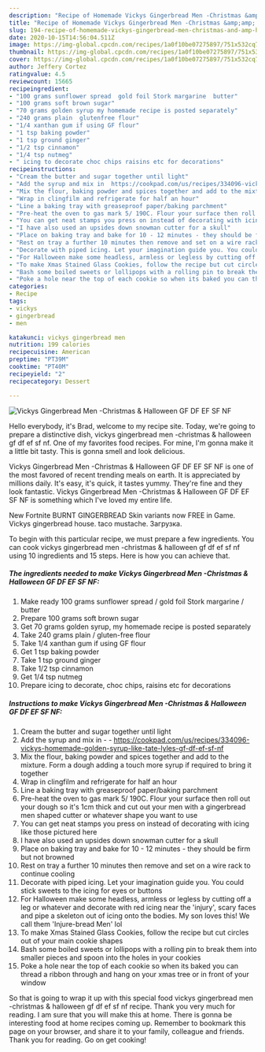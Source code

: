 ```yaml
---
description: "Recipe of Homemade Vickys Gingerbread Men -Christmas &amp;amp; Halloween GF DF EF SF NF"
title: "Recipe of Homemade Vickys Gingerbread Men -Christmas &amp;amp; Halloween GF DF EF SF NF"
slug: 194-recipe-of-homemade-vickys-gingerbread-men-christmas-and-amp-halloween-gf-df-ef-sf-nf
date: 2020-10-15T14:56:04.511Z
image: https://img-global.cpcdn.com/recipes/1a0f10be07275897/751x532cq70/vickys-gingerbread-men-christmas-halloween-gf-df-ef-sf-nf-recipe-main-photo.jpg
thumbnail: https://img-global.cpcdn.com/recipes/1a0f10be07275897/751x532cq70/vickys-gingerbread-men-christmas-halloween-gf-df-ef-sf-nf-recipe-main-photo.jpg
cover: https://img-global.cpcdn.com/recipes/1a0f10be07275897/751x532cq70/vickys-gingerbread-men-christmas-halloween-gf-df-ef-sf-nf-recipe-main-photo.jpg
author: Jeffery Cortez
ratingvalue: 4.5
reviewcount: 15665
recipeingredient:
- "100 grams sunflower spread  gold foil Stork margarine  butter"
- "100 grams soft brown sugar"
- "70 grams golden syrup my homemade recipe is posted separately"
- "240 grams plain  glutenfree flour"
- "1/4 xanthan gum if using GF flour"
- "1 tsp baking powder"
- "1 tsp ground ginger"
- "1/2 tsp cinnamon"
- "1/4 tsp nutmeg"
- " icing to decorate choc chips raisins etc for decorations"
recipeinstructions:
- "Cream the butter and sugar together until light"
- "Add the syrup and mix in  https://cookpad.com/us/recipes/334096-vickys-homemade-golden-syrup-like-tate-lyles-gf-df-ef-sf-nf"
- "Mix the flour, baking powder and spices together and add to the mixture. Form a dough adding a touch more syrup if required to bring it together"
- "Wrap in clingfilm and refrigerate for half an hour"
- "Line a baking tray with greaseproof paper/baking parchment"
- "Pre-heat the oven to gas mark 5/ 190C. Flour your surface then roll out your dough so it&#39;s 1cm thick and cut out your men with a gingerbread men shaped cutter or whatever shape you want to use"
- "You can get neat stamps you press on instead of decorating with icing like those pictured here"
- "I have also used an upsides down snowman cutter for a skull"
- "Place on baking tray and bake for 10 - 12 minutes - they should be firm but not browned"
- "Rest on tray a further 10 minutes then remove and set on a wire rack to continue cooling"
- "Decorate with piped icing. Let your imagination guide you. You could stick sweets to the icing for eyes or buttons"
- "For Halloween make some headless, armless or legless by cutting off a leg or whatever and decorate with red icing near the &#39;injury&#39;, scary faces and pipe a skeleton out of icing onto the bodies. My son loves this! We call them &#39;Injure-bread Men&#39; lol"
- "To make Xmas Stained Glass Cookies, follow the recipe but cut circles out of your main cookie shapes"
- "Bash some boiled sweets or lollipops with a rolling pin to break them into smaller pieces and spoon into the holes in your cookies"
- "Poke a hole near the top of each cookie so when its baked you can thread a ribbon through and hang on your xmas tree or in front of your window"
categories:
- Recipe
tags:
- vickys
- gingerbread
- men

katakunci: vickys gingerbread men 
nutrition: 199 calories
recipecuisine: American
preptime: "PT39M"
cooktime: "PT40M"
recipeyield: "2"
recipecategory: Dessert

---
```



![Vickys Gingerbread Men -Christmas &amp; Halloween GF DF EF SF NF](https://img-global.cpcdn.com/recipes/1a0f10be07275897/751x532cq70/vickys-gingerbread-men-christmas-halloween-gf-df-ef-sf-nf-recipe-main-photo.jpg)

Hello everybody, it's Brad, welcome to my recipe site. Today, we're going to prepare a distinctive dish, vickys gingerbread men -christmas &amp; halloween gf df ef sf nf. One of my favorites food recipes. For mine, I'm gonna make it a little bit tasty. This is gonna smell and look delicious.

Vickys Gingerbread Men -Christmas &amp; Halloween GF DF EF SF NF is one of the most favored of recent trending meals on earth. It is appreciated by millions daily. It's easy, it's quick, it tastes yummy. They're fine and they look fantastic. Vickys Gingerbread Men -Christmas &amp; Halloween GF DF EF SF NF is something which I've loved my entire life.

New Fortnite BURNT GINGERBREAD Skin variants now FREE in Game. Vickys gingerbread house. taco mustache. Загрузка.


To begin with this particular recipe, we must prepare a few ingredients. You can cook vickys gingerbread men -christmas &amp; halloween gf df ef sf nf using 10 ingredients and 15 steps. Here is how you can achieve that.

<!--inarticleads1-->

##### The ingredients needed to make Vickys Gingerbread Men -Christmas &amp; Halloween GF DF EF SF NF:

1. Make ready 100 grams sunflower spread / gold foil Stork margarine / butter
1. Prepare 100 grams soft brown sugar
1. Get 70 grams golden syrup, my homemade recipe is posted separately
1. Take 240 grams plain / gluten-free flour
1. Take 1/4 xanthan gum if using GF flour
1. Get 1 tsp baking powder
1. Take 1 tsp ground ginger
1. Take 1/2 tsp cinnamon
1. Get 1/4 tsp nutmeg
1. Prepare  icing to decorate, choc chips, raisins etc for decorations




<!--inarticleads2-->

##### Instructions to make Vickys Gingerbread Men -Christmas &amp; Halloween GF DF EF SF NF:

1. Cream the butter and sugar together until light
1. Add the syrup and mix in -  - https://cookpad.com/us/recipes/334096-vickys-homemade-golden-syrup-like-tate-lyles-gf-df-ef-sf-nf
1. Mix the flour, baking powder and spices together and add to the mixture. Form a dough adding a touch more syrup if required to bring it together
1. Wrap in clingfilm and refrigerate for half an hour
1. Line a baking tray with greaseproof paper/baking parchment
1. Pre-heat the oven to gas mark 5/ 190C. Flour your surface then roll out your dough so it&#39;s 1cm thick and cut out your men with a gingerbread men shaped cutter or whatever shape you want to use
1. You can get neat stamps you press on instead of decorating with icing like those pictured here
1. I have also used an upsides down snowman cutter for a skull
1. Place on baking tray and bake for 10 - 12 minutes - they should be firm but not browned
1. Rest on tray a further 10 minutes then remove and set on a wire rack to continue cooling
1. Decorate with piped icing. Let your imagination guide you. You could stick sweets to the icing for eyes or buttons
1. For Halloween make some headless, armless or legless by cutting off a leg or whatever and decorate with red icing near the &#39;injury&#39;, scary faces and pipe a skeleton out of icing onto the bodies. My son loves this! We call them &#39;Injure-bread Men&#39; lol
1. To make Xmas Stained Glass Cookies, follow the recipe but cut circles out of your main cookie shapes
1. Bash some boiled sweets or lollipops with a rolling pin to break them into smaller pieces and spoon into the holes in your cookies
1. Poke a hole near the top of each cookie so when its baked you can thread a ribbon through and hang on your xmas tree or in front of your window




So that is going to wrap it up with this special food vickys gingerbread men -christmas &amp; halloween gf df ef sf nf recipe. Thank you very much for reading. I am sure that you will make this at home. There is gonna be interesting food at home recipes coming up. Remember to bookmark this page on your browser, and share it to your family, colleague and friends. Thank you for reading. Go on get cooking!
